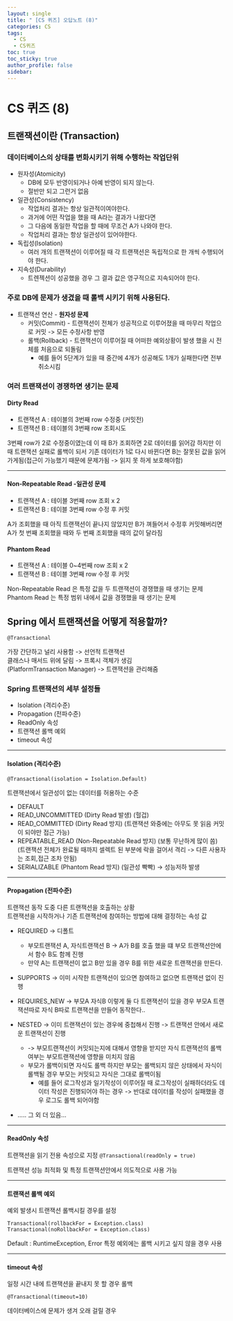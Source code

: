 ```yaml
---
layout: single
title: " [CS 퀴즈] 오답노트 (8)"
categories: CS
tags:
  - CS
  - CS퀴즈
toc: true
toc_sticky: true
author_profile: false
sidebar:
---
```

# CS 퀴즈 (8)
## 트랜잭션이란 (Transaction)

### 데이터베이스의 상태를 변화시키기 위해 수행하는 작업단위

- 원자성(Atomicity)
	- DB에 모두 반영이되거나 아예 반영이 되지 않는다.
	- 절반만 되고 그런거 없음
- 일관성(Consistency)
	- 작업처리 결과는 항상 일관적이여야한다.
	- 과거에 어떤 작업을 했을 때 A라는 결과가 나왔다면
	- 그 다음에 동일한 작업을 할 때에 무조건 A가 나와야 한다.
	- 작업처리 결과는 항상 일관성이 있어야한다.
- 독립성(Isolation)
	- 여러 개의 트랜잭션이 이루어질 때 각 트랜잭션은 독립적으로 한 개씩 수행되어야 한다.
- 지속성(Durability)
	- 트렌젝션이 성공했을 경우 그 결과 값은 영구적으로 지속되어야 한다.

### 주로 DB에 문제가 생겼을 때 롤백 시키기 위해 사용된다.

- 트랜잭션 연산 - **원자성 문제**
	- 커밋(Commit) - 트랜잭션이 전체가 성공적으로 이루어졌을 때 마무리 작업으로 커밋 -> 모든 수정사항 반영
	- 롤백(Rollback) - 트랜잭션이 이루어질 때 어떠한 예외상황이 발생 했을 시 전체를 처음으로 되돌림
		- 예를 들어 5단계가 있을 때 중간에 4개가 성공해도 1개가 실패한다면 전부 취소시킴

### 여러 트랜잭션이 경쟁하면 생기는 문제

#### Dirty Read 

- 트랜잭션 A : 테이블의 3번째 row 수정중 (커밋전)
- 트랜잭션 B : 테이블의 3번째 row 조회시도

3번째 row가 2로 수정중이였는데 이 때 B가 조회하면 2로 데이터를 읽어감 하지만 이 때 트랜잭션 실패로 롤백이 되서 기존 데이터가 1로 다시 바뀐다면 B는 잘못된 값을 읽어가게됨(접근이 가능했기 때문에 문제가됨 -> 읽지 못 하게 보호해야함) 

---- 
#### Non-Repeatable Read -일관성 문제

- 트랜잭션 A : 테이블 3번째 row 조회 x 2
- 트랜잭션 B : 테이블 3번째 row 수정 후 커밋

A가 조회했을 때 아직 트랜잭션이 끝나지 않았지만 B가 껴들어서 수정후 커밋해버리면 A가 첫 번째 조회했을 때와 두 번째 조회했을 때의 값이 달라짐


#### Phantom Read

- 트랜잭션 A : 테이블 0~4번째 row 조회 x 2
- 트랜잭션 B : 테이블 3번째 row 수정 후 커밋

Non-Repeatable Read 은 특정 값을 두 트랜잭션이 경쟁했을 때 생기는 문제   
Phantom Read 는 특정 범위 내에서 값을 경쟁했을 때 생기는 문제


## Spring 에서 트랜잭션을 어떻게 적용할까?

`@Transactional`

가장 간단하고 널리 사용함 -> 선언적 트랜잭션   
클래스나 매서드 위에 달림 -> 프록시 객체가 생김   
(PlatformTransaction Manager) -> 트랜잭션을 관리해줌   

### Spring 트랜잭션의 세부 설정들

- Isolation (격리수준)
- Propagation (전파수준)
- ReadOnly 속성
- 트랜잭션 롤백 예외
- timeout 속성

---
#### Isolation (격리수준)
`@Transactional(isolation = Isolation.Default)`   

트랜잭션에서 일관성이 없는 데이터를 허용하는 수준   

- DEFAULT
- READ_UNCOMMITTED (Dirty Read 발생) (헐겁)
- READ_COMMITTED (Dirty Read 방지) (트랜잭션 와중에는 아무도 못 읽음 커밋이 되야만 접근 가능)
- REPEATABLE_READ (Non-Repeatable Read 방지) (보통 무난하게 많이 씀) (트랜잭션 전체가 완료될 때까지 셀렉트 된 부분에 락을 걸어서 격리 -> 다른 사용자는 조회,접근 조차 안됨)
- SERIALIZABLE (Phantom Read 방지) (일관성 빡빡) -> 성능저하 발생



---
#### Propagation (전파수준)

트랜잭션 동작 도중 다른 트랜잭션을 호출하는 상황   
트랜잭션을 시작하거나 기존 트랜잭션에 참여하는 방법에 대해 결정하는 속성 값

- REQUIRED -> 디폴트
	- 부모트랜잭션 A, 자식트랜잭션 B -> A가 B를 호출 했을 떄 부모 트랜잭션안에서 함수 B도 함께 진행
	- 만약 A는 트랜잭션이 없고 B만 있을 경우 B를 위한 새로운 트랜잭션을 만든다.
- SUPPORTS -> 이미 시작한 트랜잭션이 있으면 참여하고 없으면 트랜잭션 없이 진행
- REQUIRES_NEW -> 부모A 자식B 이렇게 둘 다 트랜잭션이 있을 경우 부모A 트랜잭션따로 자식 B따로 트랜잭션을 만들어 동작한다..
- NESTED -> 이미 트랜잭션이 있는 경우에 중첩해서 진행 -> 트랜잭션 안에서 새로운 트랜잭션이 진행
	- -> 부모트랜잭션이 커밋되는지에 대해서 영향을 받지만 자식 트랜잭션의 롤백여부는 부모트랜잭션에 영향을 미치지 않음
	- 부모가 롤백이되면 자식도 롤백 하지만 부모는 롤백되지 않은 상태에서 자식이 롤백될 경우 부모는 커밋되고 자식은 그대로 롤백이됨
		- 예를 들어 로그작성과 일기작성이 이루어질 때 로그작성이 실패하더라도 데이터 작성은 진행되어야 하는 경우 -> 반대로 데이터를 작성이 실패했을 경우 로그도 롤백 되어야함
	
- ..... 그 외 더 있음...

---
#### ReadOnly 속성

트랜잭션을 읽기 전용 속성으로 지정
`@Transactional(readOnly = true)`

트랜잭션 성능 최적화 및 특정 트랜잭션안에서 의도적으로 사용 가능

---
#### 트랜잭션 롤백 예외

예외 발생시 트랜잭션 롤백시킬 경우를 설정

`Transactional(rollbackFor = Exception.class)`
`Transactional(noRollbackFor = Exception.class)`

Default : RuntimeException, Error
특정 예외에는 롤백 시키고 싶지 않을 경우 사용

---
#### timeout 속성

일정 시간 내에 트랜잭션을 끝내지 못 할 경우 롤백

`@Transactional(timeout=10)`

데이터베이스에 문제가 생겨 오래 걸릴 경우



